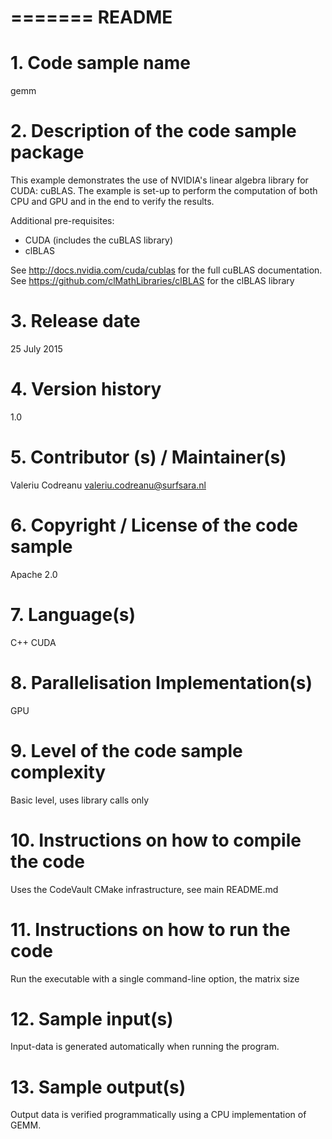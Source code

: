 =======
README
=======

# 1. Code sample name
gemm

# 2. Description of the code sample package
This example demonstrates the use of NVIDIA's linear algebra library for CUDA: cuBLAS. The example is set-up to perform the computation of both CPU and GPU and in the end to verify the results.

Additional pre-requisites:
* CUDA (includes the cuBLAS library)
* clBLAS

See http://docs.nvidia.com/cuda/cublas for the full cuBLAS documentation.
See https://github.com/clMathLibraries/clBLAS for the clBLAS library

# 3. Release date
25 July 2015

# 4. Version history 
1.0

# 5. Contributor (s) / Maintainer(s) 
Valeriu Codreanu <valeriu.codreanu@surfsara.nl>

# 6. Copyright / License of the code sample
Apache 2.0

# 7. Language(s) 
C++
CUDA

# 8. Parallelisation Implementation(s)
GPU

# 9. Level of the code sample complexity 
Basic level, uses library calls only

# 10. Instructions on how to compile the code
Uses the CodeVault CMake infrastructure, see main README.md

# 11. Instructions on how to run the code
Run the executable with a single command-line option, the matrix size

# 12. Sample input(s)
Input-data is generated automatically when running the program.

# 13. Sample output(s)
Output data is verified programmatically using a CPU implementation of GEMM.

